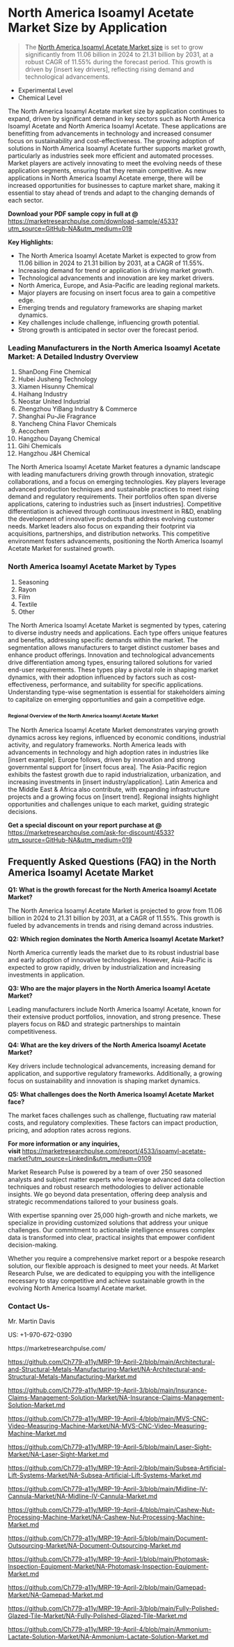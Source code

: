 <h1>North America Isoamyl Acetate Market&nbsp;Size by Application</h1><blockquote><p>The <a href="https://marketresearchpulse.com/download-sample/4533?utm_source=GitHub-NA&amp;utm_medium=019">North America Isoamyl Acetate Market size</a> is set to grow significantly from 11.06 billion in 2024 to 21.31 billion by 2031, at a robust CAGR of 11.55% during the forecast period. This growth is driven by [insert key drivers], reflecting rising demand and technological advancements.</p></blockquote><ul><li>Experimental Level <li> Chemical Level</li></ul><p>The North America Isoamyl Acetate market size by application continues to expand, driven by significant demand in key sectors such as North America Isoamyl Acetate and North America Isoamyl Acetate. These applications are benefitting from advancements in technology and increased consumer focus on sustainability and cost-effectiveness. The growing adoption of solutions in North America Isoamyl Acetate further supports market growth, particularly as industries seek more efficient and automated processes. Market players are actively innovating to meet the evolving needs of these application segments, ensuring that they remain competitive. As new applications in North America Isoamyl Acetate emerge, there will be increased opportunities for businesses to capture market share, making it essential to stay ahead of trends and adapt to the changing demands of each sector.</p><p><strong>Download your PDF sample copy in full at @ </strong><a href="https://marketresearchpulse.com/download-sample/4533?utm_source=GitHub-NA&amp;utm_medium=019">https://marketresearchpulse.com/download-sample/4533?utm_source=GitHub-NA&amp;utm_medium=019</a></p><p><strong>Key Highlights: </strong></p><ul><li>The North America Isoamyl Acetate Market is expected to grow from 11.06 billion in 2024 to 21.31 billion by 2031, at a CAGR of 11.55%.</li><li>Increasing demand for trend or application is driving market growth.</li><li>Technological advancements and innovation are key market drivers.</li><li>North America, Europe, and Asia-Pacific are leading regional markets.</li><li>Major players are focusing on insert focus area to gain a competitive edge.</li><li>Emerging trends and regulatory frameworks are shaping market dynamics.</li><li>Key challenges include challenge, influencing growth potential.</li><li>Strong growth is anticipated in sector over the forecast period.</li></ul><h3>Leading Manufacturers in the North America Isoamyl Acetate Market: A Detailed Industry Overview</h3><ol><li>ShanDong Fine Chemical</li><li>Hubei Jusheng Technology</li><li>Xiamen Hisunny Chemical</li><li>Haihang Industry</li><li>Neostar United Industrial</li><li>Zhengzhou YiBang Industry & Commerce</li><li>Shanghai Pu-Jie Fragrance</li><li>Yancheng China Flavor Chemicals</li><li>Aecochem</li><li>Hangzhou Dayang Chemical</li><li>Gihi Chemicals</li><li>Hangzhou J&H Chemical</li></ol><div class="flex max-w-full flex-col flex-grow"><div class="min-h-8 text-message flex w-full flex-col items-end gap-2 whitespace-normal break-words [.text-message+&amp;]:mt-5" dir="auto" data-message-author-role="assistant" data-message-id="fd8432e4-4910-450d-b182-61b7bfb0a01f" data-message-model-slug="gpt-4o"><div class="flex w-full flex-col gap-1 empty:hidden first:pt-[3px]"><div class="markdown prose w-full break-words dark:prose-invert light"><p>The North America Isoamyl Acetate Market features a dynamic landscape with leading manufacturers driving growth through innovation, strategic collaborations, and a focus on emerging technologies. Key players leverage advanced production techniques and sustainable practices to meet rising demand and regulatory requirements. Their portfolios often span diverse applications, catering to industries such as [insert industries]. Competitive differentiation is achieved through continuous investment in R&amp;D, enabling the development of innovative products that address evolving customer needs. Market leaders also focus on expanding their footprint via acquisitions, partnerships, and distribution networks. This competitive environment fosters advancements, positioning the North America Isoamyl Acetate Market for sustained growth.</p></div></div></div></div><h3>North America Isoamyl Acetate Market by Types</h3><ol><li>Seasoning <li> Rayon <li> Film <li> Textile <li> Other</li></ol><div class="flex max-w-full flex-col flex-grow"><div class="min-h-8 text-message flex w-full flex-col items-end gap-2 whitespace-normal break-words [.text-message+&amp;]:mt-5" dir="auto" data-message-author-role="assistant" data-message-id="084470be-0bb7-4664-bddf-5156b4f41249" data-message-model-slug="gpt-4o-mini"><div class="flex w-full flex-col gap-1 empty:hidden first:pt-[3px]"><div class="markdown prose w-full break-words dark:prose-invert light"><p>The North America Isoamyl Acetate Market is segmented by types, catering to diverse industry needs and applications. Each type offers unique features and benefits, addressing specific demands within the market. The segmentation allows manufacturers to target distinct customer bases and enhance product offerings. Innovation and technological advancements drive differentiation among types, ensuring tailored solutions for varied end-user requirements. These types play a pivotal role in shaping market dynamics, with their adoption influenced by factors such as cost-effectiveness, performance, and suitability for specific applications. Understanding type-wise segmentation is essential for stakeholders aiming to capitalize on emerging opportunities and gain a competitive edge.</p></div></div></div></div><h3><span style="font-size: 11px;">Regional Overview of the North America Isoamyl Acetate Market</span></h3><div class="flex max-w-full flex-col flex-grow"><div class="min-h-8 text-message flex w-full flex-col items-end gap-2 whitespace-normal break-words [.text-message+&amp;]:mt-5" dir="auto" data-message-author-role="assistant" data-message-id="e9038762-ce64-4e30-91c9-9bd413514231" data-message-model-slug="gpt-4o-mini"><div class="flex w-full flex-col gap-1 empty:hidden first:pt-[3px]"><div class="markdown prose w-full break-words dark:prose-invert light"><p>The North America Isoamyl Acetate Market demonstrates varying growth dynamics across key regions, influenced by economic conditions, industrial activity, and regulatory frameworks. North America leads with advancements in technology and high adoption rates in industries like [insert example]. Europe follows, driven by innovation and strong governmental support for [insert focus area]. The Asia-Pacific region exhibits the fastest growth due to rapid industrialization, urbanization, and increasing investments in [insert industry/application]. Latin America and the Middle East &amp; Africa also contribute, with expanding infrastructure projects and a growing focus on [insert trend]. Regional insights highlight opportunities and challenges unique to each market, guiding strategic decisions.</p></div></div></div></div><p><strong>Get a special discount on your report purchase at @ </strong><a href="https://marketresearchpulse.com/ask-for-discount/4533?utm_source=GitHub-NA&amp;utm_medium=019">https://marketresearchpulse.com/ask-for-discount/4533?utm_source=GitHub-NA&amp;utm_medium=019</a></p><h2>Frequently Asked Questions (FAQ) in the North America Isoamyl Acetate Market</h2><p><strong>Q1: What is the growth forecast for the North America Isoamyl Acetate Market?</strong></p><p>The North America Isoamyl Acetate Market is projected to grow from 11.06 billion in 2024 to 21.31 billion by 2031, at a CAGR of 11.55%. This growth is fueled by advancements in trends and rising demand across industries.</p><p><strong>Q2: Which region dominates the North America Isoamyl Acetate Market?</strong></p><p>North America currently leads the market due to its robust industrial base and early adoption of innovative technologies. However, Asia-Pacific is expected to grow rapidly, driven by industrialization and increasing investments in application.</p><p><strong>Q3: Who are the major players in the North America Isoamyl Acetate Market?</strong></p><p>Leading manufacturers include North America Isoamyl Acetate, known for their extensive product portfolios, innovation, and strong presence. These players focus on R&amp;D and strategic partnerships to maintain competitiveness.</p><p><strong>Q4: What are the key drivers of the North America Isoamyl Acetate Market?</strong></p><p>Key drivers include technological advancements, increasing demand for application, and supportive regulatory frameworks. Additionally, a growing focus on sustainability and innovation is shaping market dynamics.</p><p><strong>Q5: What challenges does the North America Isoamyl Acetate Market face?</strong></p><p>The market faces challenges such as challenge, fluctuating raw material costs, and regulatory complexities. These factors can impact production, pricing, and adoption rates across regions.</p><p><strong>For more information or any inquiries, visit&nbsp;</strong><a href="https://marketresearchpulse.com/report/4533/isoamyl-acetate-market?utm_source=Linkedin&utm_medium=0109">https://marketresearchpulse.com/report/4533/isoamyl-acetate-market?utm_source=Linkedin&utm_medium=0109</a></p><p>Market Research Pulse is powered by a team of over 250 seasoned analysts and subject matter experts who leverage advanced data collection techniques and robust research methodologies to deliver actionable insights. We go beyond data presentation, offering deep analysis and strategic recommendations tailored to your business goals.</p><p>With expertise spanning over 25,000 high-growth and niche markets, we specialize in providing customized solutions that address your unique challenges. Our commitment to actionable intelligence ensures complex data is transformed into clear, practical insights that empower confident decision-making.</p><p>Whether you require a comprehensive market report or a bespoke research solution, our flexible approach is designed to meet your needs. At Market Research Pulse, we are dedicated to equipping you with the intelligence necessary to stay competitive and achieve sustainable growth in the evolving North America Isoamyl Acetate market.</p><h3><strong>Contact Us-</strong></h3><p>Mr. Martin Davis</p><p>US: +1-970-672-0390</p><p>https://marketresearchpulse.com/</p><p><a href="https://github.com/Ch779-a11y/MRP-19-April-2/blob/main/Architectural-and-Structural-Metals-Manufacturing-Market/NA-Architectural-and-Structural-Metals-Manufacturing-Market.md">https://github.com/Ch779-a11y/MRP-19-April-2/blob/main/Architectural-and-Structural-Metals-Manufacturing-Market/NA-Architectural-and-Structural-Metals-Manufacturing-Market.md</a></p><p><a href="https://github.com/Ch779-a11y/MRP-19-April-3/blob/main/Insurance-Claims-Management-Solution-Market/NA-Insurance-Claims-Management-Solution-Market.md">https://github.com/Ch779-a11y/MRP-19-April-3/blob/main/Insurance-Claims-Management-Solution-Market/NA-Insurance-Claims-Management-Solution-Market.md</a></p><p><a href="https://github.com/Ch779-a11y/MRP-19-April-4/blob/main/MVS-CNC-Video-Measuring-Machine-Market/NA-MVS-CNC-Video-Measuring-Machine-Market.md">https://github.com/Ch779-a11y/MRP-19-April-4/blob/main/MVS-CNC-Video-Measuring-Machine-Market/NA-MVS-CNC-Video-Measuring-Machine-Market.md</a></p><p><a href="https://github.com/Ch779-a11y/MRP-19-April-5/blob/main/Laser-Sight-Market/NA-Laser-Sight-Market.md">https://github.com/Ch779-a11y/MRP-19-April-5/blob/main/Laser-Sight-Market/NA-Laser-Sight-Market.md</a></p><p><a href="https://github.com/Ch779-a11y/MRP-19-April-2/blob/main/Subsea-Artificial-Lift-Systems-Market/NA-Subsea-Artificial-Lift-Systems-Market.md">https://github.com/Ch779-a11y/MRP-19-April-2/blob/main/Subsea-Artificial-Lift-Systems-Market/NA-Subsea-Artificial-Lift-Systems-Market.md</a></p><p><a href="https://github.com/Ch779-a11y/MRP-19-April-3/blob/main/Midline-IV-Cannula-Market/NA-Midline-IV-Cannula-Market.md">https://github.com/Ch779-a11y/MRP-19-April-3/blob/main/Midline-IV-Cannula-Market/NA-Midline-IV-Cannula-Market.md</a></p><p><a href="https://github.com/Ch779-a11y/MRP-19-April-4/blob/main/Cashew-Nut-Processing-Machine-Market/NA-Cashew-Nut-Processing-Machine-Market.md">https://github.com/Ch779-a11y/MRP-19-April-4/blob/main/Cashew-Nut-Processing-Machine-Market/NA-Cashew-Nut-Processing-Machine-Market.md</a></p><p><a href="https://github.com/Ch779-a11y/MRP-19-April-5/blob/main/Document-Outsourcing-Market/NA-Document-Outsourcing-Market.md">https://github.com/Ch779-a11y/MRP-19-April-5/blob/main/Document-Outsourcing-Market/NA-Document-Outsourcing-Market.md</a></p><p><a href="https://github.com/Ch779-a11y/MRP-19-April-1/blob/main/Photomask-Inspection-Equipment-Market/NA-Photomask-Inspection-Equipment-Market.md">https://github.com/Ch779-a11y/MRP-19-April-1/blob/main/Photomask-Inspection-Equipment-Market/NA-Photomask-Inspection-Equipment-Market.md</a></p><p><a href="https://github.com/Ch779-a11y/MRP-19-April-2/blob/main/Gamepad-Market/NA-Gamepad-Market.md">https://github.com/Ch779-a11y/MRP-19-April-2/blob/main/Gamepad-Market/NA-Gamepad-Market.md</a></p><p><a href="https://github.com/Ch779-a11y/MRP-19-April-3/blob/main/Fully-Polished-Glazed-Tile-Market/NA-Fully-Polished-Glazed-Tile-Market.md">https://github.com/Ch779-a11y/MRP-19-April-3/blob/main/Fully-Polished-Glazed-Tile-Market/NA-Fully-Polished-Glazed-Tile-Market.md</a></p><p><a href="https://github.com/Ch779-a11y/MRP-19-April-4/blob/main/Ammonium-Lactate-Solution-Market/NA-Ammonium-Lactate-Solution-Market.md">https://github.com/Ch779-a11y/MRP-19-April-4/blob/main/Ammonium-Lactate-Solution-Market/NA-Ammonium-Lactate-Solution-Market.md</a></p>
